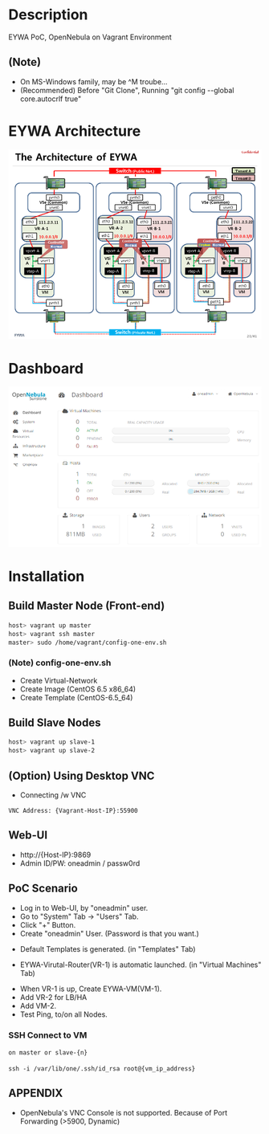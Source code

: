 # Description

EYWA PoC, OpenNebula on Vagrant Environment

## (Note)

* On MS-Windows family, may be \^M troube...
* (Recommended) Before "Git Clone", Running "git config --global core.autocrlf true"

# EYWA Architecture

![Architecture](etc-files/Architecture.png)

# Dashboard

![Dashboard](etc-files/Dashboard.png)

# Installation

## Build Master Node (Front-end)

```bash
host> vagrant up master
host> vagrant ssh master
master> sudo /home/vagrant/config-one-env.sh
```

### (Note) config-one-env.sh

* Create Virtual-Network
* Create Image (CentOS 6.5 x86_64)
* Create Template (CentOS-6.5_64)

## Build Slave Nodes

```bash
host> vagrant up slave-1
host> vagrant up slave-2
```

## (Option) Using Desktop VNC

* Connecting /w VNC

```
VNC Address: {Vagrant-Host-IP}:55900
```

## Web-UI
  * http://{Host-IP}:9869
  * Admin ID/PW: oneadmin / passw0rd

## PoC Scenario

+ Log in to Web-UI, by "oneadmin" user.
+ Go to "System" Tab -> "Users" Tab.
+ Click "+" Button.
+ Create "oneadmin" User. (Password is that you want.)
* Default Templates is generated. (in "Templates" Tab)
+ EYWA-Virutal-Router(VR-1) is automatic launched. (in "Virtual Machines" Tab)
* When VR-1 is up, Create EYWA-VM(VM-1).
* Add VR-2 for LB/HA
* Add VM-2.
* Test Ping, to/on all Nodes.

### SSH Connect to VM

```
on master or slave-{n}

ssh -i /var/lib/one/.ssh/id_rsa root@{vm_ip_address}
```

## APPENDIX

* OpenNebula's VNC Console is not supported. Because of Port Forwarding (>5900, Dynamic)
